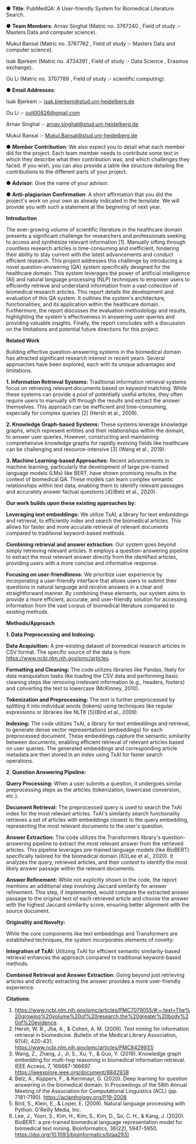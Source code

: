 ● **Title**: PubMedQA: A User-friendly System for Biomedical Literature Search.

● **Team Members**: Arnav Singhal (Matric no. 3767240 , Field of study :- Masters Data and computer science).

Mukul Bansal (Matric no. 3767762 , Field of study :- Masters Data and computer science).

Isak Bjerkem (Matric no. 4734391 , Field of study :- Data Science , Erasmus exchange).

Ou Li (Matric no.  3707789 , Field of study :- scientific computing).

● **Email Addresses**: 

Isak Bjerkem :- isak.bjerkem@stud.uni-heidelberg.de

Ou Li :- ouli00826@gmail.com

Arnav Singhal :- arnav.singhal@stud.uni-heidelberg.de

Mukul Bansal :- Mukul.Bansal@stud.uni-heidelberg.de

● **Member Contribution**: We also expect you to detail what each member did for the
project. Each team member needs to contribute some text in which they describe what
their contribution was, and which challenges they faced. If you wish, you can also
provide a table like structure detailing the contributions to the different parts of your
project.

● **Advisor**: Give the name of your advisor.

● **Anti-plagiarism Confirmation**: A short affirmation that you did the project's work
on your own as already indicated in the template. We will provide you with such a
statement at the beginning of next year.


**Introduction**

The ever-growing volume of scientific literature in the healthcare domain presents a significant challenge for researchers and professionals seeking to access and synthesize relevant information [1]. Manually sifting through countless research articles is time-consuming and inefficient, hindering their ability to stay current with the latest advancements and conduct efficient research.
This project addresses this challenge by introducing a novel question-answering (QA) system specifically designed for the healthcare domain. This system leverages the power of artificial intelligence (AI) and natural language processing (NLP) techniques to empower users to efficiently retrieve and understand information from a vast collection of biomedical research articles.
This report details the development and evaluation of this QA system. It outlines the system's architecture, functionalities, and its application within the healthcare domain.
Furthermore, the report discusses the evaluation methodology and results, highlighting the system's effectiveness in answering user queries and providing valuable insights. Finally, the report concludes with a discussion on the limitations and potential future directions for this project.



**Related Work**

Building effective question-answering systems in the biomedical domain has attracted significant research interest in recent years. Several approaches have been explored, each with its unique advantages and limitations.

**1. Information Retrieval Systems:**
Traditional information retrieval systems focus on retrieving relevant documents based on keyword matching. While these systems can provide a pool of potentially useful articles, they often require users to manually sift through the results and extract the answer themselves. This approach can be inefficient and time-consuming, especially for complex queries [2] (Hersh et al., 2009).

**2. Knowledge Graph-based Systems:**
These systems leverage knowledge graphs, which represent entities and their relationships within the domain, to answer user queries. However, constructing and maintaining comprehensive knowledge graphs for rapidly evolving fields like healthcare can be challenging and resource-intensive [3] (Wang et al., 2019).

**3. Machine Learning-based Approaches:**
Recent advancements in machine learning, particularly the development of large pre-trained language models (LMs) like BERT, have shown promising results in the context of biomedical QA. These models can learn complex semantic relationships within text data, enabling them to identify relevant passages and accurately answer factual questions [4](Belz et al., 2020).

**Our work builds upon these existing approaches by:**

**Leveraging text embeddings:**
We utilize TxAI, a library for text embeddings and retrieval, to efficiently index and search the biomedical articles. This allows for faster and more accurate retrieval of relevant documents compared to traditional keyword-based methods.

**Combining retrieval and answer extraction:** Our system goes beyond simply retrieving relevant articles. It employs a question-answering pipeline to extract the most relevant answer directly from the identified articles, providing users with a more concise and informative response.

**Focusing on user-friendliness:** We prioritize user experience by incorporating a user-friendly interface that allows users to submit their questions in natural language and receive answers in a clear and straightforward manner.
By combining these elements, our system aims to provide a more efficient, accurate, and user-friendly solution for accessing information from the vast corpus of biomedical literature compared to existing methods.



**Methods/Approach**

**1. Data Preprocessing and Indexing:**

**Data Acquisition:** A pre-existing dataset of biomedical research articles in CSV format. The specific source of the data is from https://www.ncbi.nlm.nih.gov/pmc/articles.

**Formatting and Cleaning:** The code utilizes libraries like Pandas, likely for data manipulation tasks like loading the CSV data and performing basic cleaning steps like removing irrelevant information (e.g., headers, footers) and converting the text to lowercase (McKinney, 2010).

**Tokenization and Preprocessing:** The text is further preprocessed by splitting it into individual words (tokens) using techniques like regular expressions or libraries like NLTK [5](Bird et al., 2009).

**Indexing:** The code utilizes TxAI, a library for text embeddings and retrieval, to generate dense vector representations (embeddings) for each preprocessed document. These embeddings capture the semantic similarity between documents, enabling efficient retrieval of relevant articles based on user queries. The generated embeddings and corresponding article metadata are then stored in an index using TxAI for faster search operations.

**2. Question Answering Pipeline:**

**Query Processing:** When a user submits a question, it undergoes similar preprocessing steps as the articles (tokenization, lowercase conversion, etc.).

**Document Retrieval:** The preprocessed query is used to search the TxAI index for the most relevant articles. TxAI's similarity search functionality retrieves a set of articles with embeddings closest to the query embedding, representing the most relevant documents to the user's question.

**Answer Extraction:** The code utilizes the Transformers library's question-answering pipeline to extract the most relevant answer from the retrieved articles. This pipeline leverages pre-trained language models (like BioBERT) specifically tailored for the biomedical domain [6](Lee et al., 2020). It analyzes the query, retrieved articles, and their context to identify the most likely answer passage within the relevant documents.

**Answer Refinement:** While not explicitly shown in the code, the report mentions an additional step involving Jaccard similarity for answer refinement. This step, if implemented, would compare the extracted answer passage to the original text of each retrieved article and choose the answer with the highest Jaccard similarity score, ensuring better alignment with the source document.




**Originality and Novelty:**

While the core components like text embeddings and Transformers are established techniques, the system incorporates elements of novelty:

**Integration of TxAI:** Utilizing TxAI for efficient semantic similarity-based retrieval enhances the approach compared to traditional keyword-based methods.

**Combined Retrieval and Answer Extraction:** Going beyond just retrieving articles and directly extracting the answer provides a more user-friendly experience.


**Citations:**

1. https://www.ncbi.nlm.nih.gov/pmc/articles/PMC7079055/#:~:text=The%20growing%20volume%20of%20research,the%20greater%20body%20of%20evidence.
2. Hersh, W. R., Jha, A., & Cohen, A. M. (2009). Text mining for information retrieval in biomedicine. Bulletin of the Medical Library Association, 97(4), 420-431. https://www.ncbi.nlm.nih.gov/pmc/articles/PMC8429931/
3. Wang, Z., Zhang, J., Ji, S., Xu, Y., & Guo, Y. (2019). Knowledge graph embedding for multi-hop reasoning in biomedical information retrieval. IEEE Access, 7, 166687-166697. https://ieeexplore.ieee.org/document/8842938
4. Belz, A., Küppers, F., & Kernmayr, G. (2020). Deep learning for question answering in the biomedical domain. In Proceedings of the 58th Annual Meeting of the Association for Computational Linguistics (ACL) (pp. 7181-7190). https://aclanthology.org/P19-2008
5. Bird, S., Klein, E., & Loper, E. (2009). Natural language processing with Python. O'Reilly Media, Inc.
6. Lee, J., Yoon, S., Kim, H., Kim, S., Kim, D., So, C. H., & Kang, J. (2020). BioBERT: a pre-trained biomedical language representation model for biomedical text mining. Bioinformatics, 36(22), 5947-5950. https://doi.org/10.1093/bioinformatics/btaa293]
